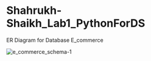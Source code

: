 # Shahrukh-Shaikh_Lab1_PythonForDS


ER Diagram for Database E_commerce

![e_commerce_schema-1](https://github.com/SnehYogKulkarni/SnehalKulkarni_Lab1_PythonForDS/assets/115880442/87cb9e5f-92cd-485a-a425-7e164fbce311)
